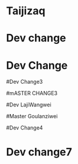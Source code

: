 # Taijizaq

# Dev change

# Dev Change


#Dev Change3

#mASTER CHANGE3


#Dev LajiWangwei

#Master Goulanziwei

#Dev Change4

# Dev change7


